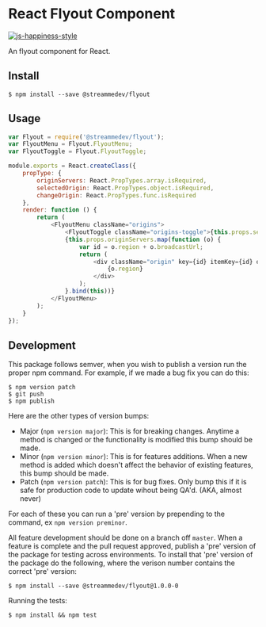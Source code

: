 # React Flyout Component

[![js-happiness-style](https://img.shields.io/badge/code%20style-happiness-brightgreen.svg)](https://github.com/JedWatson/happiness)

An flyout component for React.

## Install

```
$ npm install --save @streammedev/flyout
```

## Usage

```javascript
var Flyout = require('@streammedev/flyout');
var FlyoutMenu = Flyout.FlyoutMenu;
var FlyoutToggle = Flyout.FlyoutToggle;

module.exports = React.createClass({
	propType: {
		originServers: React.PropTypes.array.isRequired,
		selectedOrigin: React.PropTypes.object.isRequired,
		changeOrigin: React.PropTypes.func.isRequired
	},
	render: function () {
		return (
			<FlyoutMenu className="origins">
				<FlyoutToggle className="origins-toggle">{this.props.selectedOrigin.broadcastUrl}</FlyoutToggle>
				{this.props.originServers.map(function (o) {
					var id = o.region + o.broadcastUrl;
					return (
						<div className="origin" key={id} itemKey={id} onClick={this.props.changeOrigin.bind(this, o)}>
							{o.region}
						</div>
					);
				}.bind(this))}
			</FlyoutMenu>
		);
	}
});
```

## Development

This package follows semver, when you wish to publish a version run the proper npm command.  For example, if we made a bug fix you can do this:

```
$ npm version patch
$ git push
$ npm publish
```

Here are the other types of version bumps:

- Major (`npm version major`): This is for breaking changes. Anytime a method is changed or the functionality is modified this bump should be made.
- Minor (`npm version minor`): This is for features additions. When a new method is added which doesn't affect the behavior of existing features, this bump should be made.
- Patch (`npm version patch`): This is for bug fixes. Only bump this if it is safe for production code to update wihout being QA'd.  (AKA, almost never)

For each of these you can run a 'pre' version by prepending to the command, ex `npm version preminor`.

All feature development should be done on a branch off `master`.  When a feature is complete and the pull request approved, publish a 'pre' version of the package for testing across environments.  To install that 'pre' version of the package do the following, where the verison number contains the correct 'pre' version:

```
$ npm install --save @streammedev/flyout@1.0.0-0
```

Running the tests:

```
$ npm install && npm test
```
